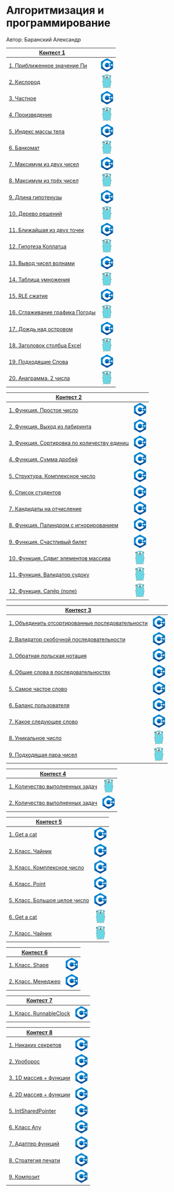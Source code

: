 # Алгоритмизация и программирование

Автор: Баранский Александр

| [Контест 1](https://contest.yandex.ru/contest/52142/problems/) |                    |
| -------------------------------------------------------------- |:------------------:|
| [1. Приближенное значение Пи](./contest_01/01/main.cpp)        | ![](./img/cpp.png) |
| [2. Кислород](./contest_01/02/main.go)                         | ![](./img/go.png)  |
| [3. Частное](./contest_01/03/main.cpp)                         | ![](./img/cpp.png) |
| [4. Произведение](./contest_01/04/main.go)                     | ![](./img/go.png)  |
| [5. Индекс массы тела](./contest_01/05/main.cpp)               | ![](./img/cpp.png) |
| [6. Банкомат](./contest_01/06/main.go)                         | ![](./img/go.png)  |
| [7. Максимум из двух чисел](./contest_01/07/main.cpp)          | ![](./img/cpp.png) |
| [8. Максимум из трёх чисел](./contest_01/08/main.go)           | ![](./img/go.png)  |
| [9. Длина гипотенузы](./contest_01/09/main.cpp)                | ![](./img/cpp.png) |
| [10. Дерево решений](./contest_01/10/main.go)                  | ![](./img/go.png)  |
| [11. Ближайшая из двух точек](./contest_01/11/main.cpp)        | ![](./img/cpp.png) |
| [12. Гипотеза Коллатца](./contest_01/12/main.go)               | ![](./img/go.png)  |
| [13. Вывод чисел волнами](./contest_01/13/main.cpp)            | ![](./img/cpp.png) |
| [14. Таблица умножения](./contest_01/14/main.go)               | ![](./img/go.png)  |
| [15. RLE сжатие](./contest_01/15/main.cpp)                     | ![](./img/cpp.png) |
| [16. Сглаживание графика Погоды](./contest_01/16/main.go)      | ![](./img/go.png)  |
| [17. Дождь над островом](./contest_01/17/main.cpp)             | ![](./img/cpp.png) |
| [18. Заголовок столбца Excel](./contest_01/18/main.go)         | ![](./img/go.png)  |
| [19. Подходящие Слова](./contest_01/19/main.cpp)               | ![](./img/cpp.png) |
| [20. Анаграмма. 2 числа](./contest_01/20/main.go)              | ![](./img/go.png)  |

| [Контест 2](https://contest.yandex.ru/contest/52676/problems/)          |                    |
| ----------------------------------------------------------------------- |:------------------:|
| [1. Функция. Простое число](./contest_02/01/main.cpp)                   | ![](./img/cpp.png) |
| [2. Функция. Выход из лабиринта](./contest_02/02/main.cpp)              | ![](./img/cpp.png) |
| [3. Функция. Сортировка по количеству единиц](./contest_02/03/main.cpp) | ![](./img/cpp.png) |
| [4. Функция. Сумма дробей](./contest_02/04/main.cpp)                    | ![](./img/cpp.png) |
| [5. Структура. Комплексное число](./contest_02/05/main.cpp)             | ![](./img/cpp.png) |
| [6. Список студентов](./contest_02/06/main.cpp)                         | ![](./img/cpp.png) |
| [7. Кандидаты на отчисление](./contest_02/07/main.cpp)                  | ![](./img/cpp.png) |
| [8. Функция. Палиндром с игнорированием](./contest_02/08/main.cpp)      | ![](./img/cpp.png) |
| [9. Функция. Счастливый билет](./contest_02/09/main.cpp)                | ![](./img/cpp.png) |
| [10. Функция. Сдвиг элементов массива](./contest_02/10/main.go)         | ![](./img/go.png)  |
| [11. Функция. Валидатор судоку](./contest_02/11/main.go)                | ![](./img/go.png)  |
| [12. Функция. Сапёр (поле)](./contest_02/12/main.go)                    | ![](./img/go.png)  |

| [Контест 3](https://contest.yandex.ru/contest/53504/problems/)               |                    |
| ---------------------------------------------------------------------------- |:------------------:|
| [1. Объединить отсортированные последовательности](./contest_03/01/main.cpp) | ![](./img/cpp.png) |
| [2. Валидатор скобочной последовательности](./contest_03/02/main.cpp)        | ![](./img/cpp.png) |
| [3. Обратная польская нотация](contest_03/03/main.cpp)                       | ![](./img/cpp.png) |
| [4. Общие слова в последовательностях](./contest_03/04/main.cpp)             | ![](./img/cpp.png) |
| [5. Самое частое слово](./contest_03/05/main.cpp)                            | ![](./img/cpp.png) |
| [6. Баланс пользователя](./contest_03/06/main.cpp)                           | ![](./img/cpp.png) |
| [7. Какое следующее слово](./contest_03/07/main.cpp)                         | ![](./img/cpp.png) |
| [8. Уникальное число](./contest_03/08/main.go)                               | ![](./img/go.png)  |
| [9. Подходящая пара чисел](./contest_03/09/main.go)                          | ![](./img/go.png)  |

| [Контест 4](https://contest.yandex.ru/contest/54625/problems/) |                    |
| -------------------------------------------------------------- |:------------------:|
| [1. Количество выполненных задач](./contest_04/01/main.go)     | ![](./img/go.png)  |
| [2. Количество выполненных задач](./contest_04/02/main.cpp)    | ![](./img/cpp.png) |

| [Контест 5](https://contest.yandex.ru/contest/55465/problems/) |                    |
| -------------------------------------------------------------- |:------------------:|
| [1. Get a cat](./contest_05/01/main.cpp)                       | ![](./img/cpp.png) |
| [2. Класс. Чайник](./contest_05/02/main.cpp)                   | ![](./img/cpp.png) |
| [3. Класс. Комплексное число](./contest_05/03/main.cpp)        | ![](./img/cpp.png) |
| [4. Класс. Point](./contest_05/04/main.cpp)                    | ![](./img/cpp.png) |
| [5. Класс. Большое целое число](./contest_05/05/main.cpp)      | ![](./img/cpp.png) |
| [6. Get a cat](./contest_05/06/main.go)                        | ![](./img/go.png)  |
| [7. Класс. Чайник](./contest_05/07/main.go)                    | ![](./img/go.png)  |

| [Контест 6](https://contest.yandex.ru/contest/55918/problems/) |                    |
| -------------------------------------------------------------- |:------------------:|
| [1. Класс. Shape](./contest_06/01/main.cpp)                    | ![](./img/cpp.png) |
| [2. Класс. Менеджер](./contest_06/02/main.cpp)                 | ![](./img/cpp.png) |

| [Контест 7](https://contest.yandex.ru/contest/56824/problems/) |                    |
| -------------------------------------------------------------- |:------------------:|
| [1. Класс. RunnableСlock](./contest_07/01/main.cpp)            | ![](./img/cpp.png) |

| [Контест 8](https://contest.yandex.ru/contest/57296/problems/) |                    |
| -------------------------------------------------------------- |:------------------:|
| [1. Никаких секретов](./contest_08/01/main.cpp)                | ![](./img/cpp.png) |
| [2. Уроборос](./contest_08/02/main.cpp)                        | ![](./img/cpp.png) |
| [3. 1D массив + функции](./contest_08/03/main.cpp)             | ![](./img/cpp.png) |
| [4. 2D массив + функции](./contest_08/04/main.cpp)             | ![](./img/cpp.png) |
| [5. IntSharedPointer](./contest_08/05/main.cpp)                | ![](./img/cpp.png) |
| [6. Класс Any](./contest_08/06/main.cpp)                       | ![](./img/cpp.png) |
| [7. Адаптер функций](./contest_08/07/main.cpp)                 | ![](./img/cpp.png) |
| [8. Стратегия печати](./contest_08/08/main.cpp)                | ![](./img/cpp.png) |
| [9. Композит](./contest_08/09/main.cpp)                        | ![](./img/cpp.png) |
